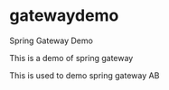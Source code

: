 # gatewaydemo
Spring Gateway Demo

This is a demo of spring gateway

This is used to demo spring gateway AB
